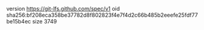 version https://git-lfs.github.com/spec/v1
oid sha256:bf208eca358be37782d8f802823f4e7f4d2c66b485b2eeefe25fdf77be15b4ec
size 3749

